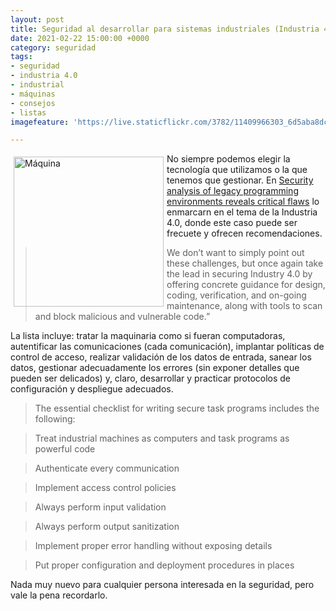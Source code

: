 ```yaml
---
layout: post
title: Seguridad al desarrollar para sistemas industriales (Industria 4.0)
date: 2021-02-22 15:00:00 +0000
category: seguridad
tags:
- seguridad
- industria 4.0
- industrial
- máquinas
- consejos
- listas
imagefeature: 'https://live.staticflickr.com/3782/11409966303_6d5aba8dcc.jpg'

---
```

<a href="https://www.flickr.com/photos/fernand0/11409966303/" title="Máquina "><img src="https://live.staticflickr.com/3782/11409966303_6d5aba8dcc.jpg" alt="Máquina " width="240" style="float:left; margin:5px"></a>
No siempre podemos elegir la tecnología que utilizamos o la que tenemos que gestionar. En [Security analysis of legacy programming environments reveals critical flaws](https://www.helpnetsecurity.com/2020/08/05/legacy-programming-flaws/) lo enmarcarn en el tema de la Industria 4.0, donde este caso puede ser frecuete y ofrecen recomendaciones.

> We don’t want to simply point out these challenges, but once again take the lead in securing Industry 4.0 by offering concrete guidance for design, coding, verification, and on-going maintenance, along with tools to scan and block malicious and vulnerable code.”

La lista incluye: tratar la maquinaria como si fueran computadoras, autentificar las comunicaciones (cada comunicación), implantar políticas de control de acceso, realizar validación de los datos de entrada, sanear los datos, gestionar adecuadamente los errores (sin exponer detalles que pueden ser delicados) y, claro, desarrollar y practicar protocolos de configuración y despliegue adecuados.

> The essential checklist for writing secure task programs includes the following:

> Treat industrial machines as computers and task programs as powerful code

> Authenticate every communication

> Implement access control policies

> Always perform input validation

> Always perform output sanitization

> Implement proper error handling without exposing details

> Put proper configuration and deployment procedures in places


Nada muy nuevo para cualquier persona interesada en la seguridad, pero vale la pena recordarlo.
